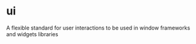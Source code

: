 ui
==

A flexible standard for user interactions to be used in window frameworks and widgets libraries
